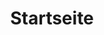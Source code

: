 ---
title: Startseite
onpage_menu: true
headline:

content:
    limit: 3
    order:
        by: default
        dir: desc
    pagination: true
    items: '@self.children'
pagination: true

---